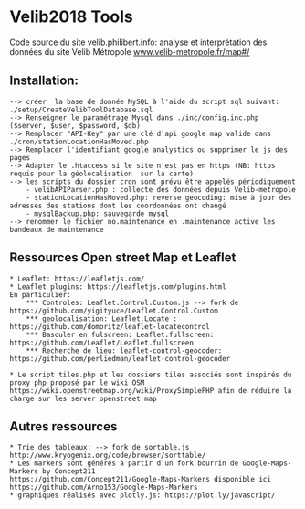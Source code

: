 # Velib2018 Tools
Code source du site velib.philibert.info: analyse et interprétation des données du site Velib Métropole www.velib-metropole.fr/map#/


## Installation: 
	--> créer  la base de donnée MySQL à l'aide du script sql suivant: ./setup/CreateVelibToolDatabase.sql 
 	--> Renseigner le paramétrage Mysql dans ./inc/config.inc.php ($server, $user, $password, $db)
 	--> Remplacer "API-Key" par une clé d'api google map valide dans ./cron/stationLocationHasMoved.php
	--> Remplacer l'identifiant google analystics ou supprimer le js des pages
 	--> Adapter le .htaccess si le site n'est pas en https (NB: https requis pour la géolocalisation  sur la carte)
	--> les scripts du dossier cron sont prévu être appelés périodiquement 
		- velibAPIParser.php : collecte des données depuis Velib-metropole
		- stationLocationHasMoved.php: reverse geocoding: mise à jour des adresses des stations dont les coordonnées ont changé
		- mysqlBackup.php: sauvegarde mysql
 	--> renommer le fichier no.maintenance en .maintenance active les bandeaux de maintenance

## Ressources Open street Map et Leaflet 
	* Leaflet: https://leafletjs.com/
	* Leaflet plugins: https://leafletjs.com/plugins.html
	En particulier:
		*** Controles: Leaflet.Control.Custom.js --> fork de https://github.com/yigityuce/Leaflet.Control.Custom
		*** geolocalisation: Leaflet.Locate : https://github.com/domoritz/leaflet-locatecontrol
		*** Basculer en fulscreen: Leaflet.fullscreen: https://github.com/Leaflet/Leaflet.fullscreen
		*** Recherche de lieu: leaflet-control-geocoder: https://github.com/perliedman/leaflet-control-geocoder 

	* Le script tiles.php et les dossiers tiles associés sont inspirés du proxy php proposé par le wiki OSM
	https://wiki.openstreetmap.org/wiki/ProxySimplePHP afin de réduire la charge sur les server openstreet map


## Autres ressources 
	* Trie des tableaux: --> fork de sortable.js http://www.kryogenix.org/code/browser/sorttable/
	* Les markers sont générés à partir d'un fork bourrin de Google-Maps-Markers by Concept211
	https://github.com/Concept211/Google-Maps-Markers disponible ici https://github.com/Arno153/Google-Maps-Markers
	* graphiques réalisés avec plotly.js: https://plot.ly/javascript/

